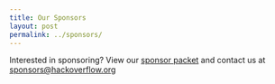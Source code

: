 ```yaml
---
title: Our Sponsors
layout: post
permalink: ../sponsors/
---
```

Interested in sponsoring? View our <a href="../HOW_SponsorPacket.pdf" target="_black">sponsor packet</a> and contact us at [sponsors@hackoverflow.org](mailto:sponsors@hackoverflow.org)
